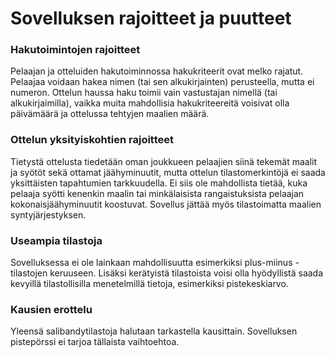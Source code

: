 # Sovelluksen rajoitteet ja puutteet

### Hakutoimintojen rajoitteet

Pelaajan ja otteluiden hakutoiminnossa hakukriteerit ovat melko rajatut. Pelaajaa voidaan hakea nimen (tai sen alkukirjainten) perusteella, mutta ei numeron. Ottelun
haussa haku toimii vain vastustajan nimellä (tai alkukirjaimilla), vaikka muita mahdollisia hakukriteereitä voisivat olla päivämäärä ja ottelussa tehtyjen maalien määrä.

### Ottelun yksityiskohtien rajoitteet

Tietystä ottelusta tiedetään oman joukkueen pelaajien siinä tekemät maalit ja syötöt sekä ottamat jäähyminuutit, mutta ottelun tilastomerkintöjä ei saada yksittäisten 
tapahtumien tarkkuudella. Ei siis ole mahdollista tietää, kuka pelaaja syötti kenenkin maalin tai minkälaisista rangaistuksista pelaajan kokonaisjäähyminuutit koostuvat. 
Sovellus jättää myös tilastoimatta maalien syntyjärjestyksen.

### Useampia tilastoja

Sovelluksessa ei ole lainkaan mahdollisuutta esimerkiksi plus-miinus -tilastojen keruuseen. Lisäksi kerätyistä tilastoista voisi olla hyödyllistä saada kevyillä 
tilastollisilla menetelmillä tietoja, esimerkiksi pistekeskiarvo.

### Kausien erottelu

Yleensä salibandytilastoja halutaan tarkastella kausittain. Sovelluksen pistepörssi ei tarjoa tällaista vaihtoehtoa.
